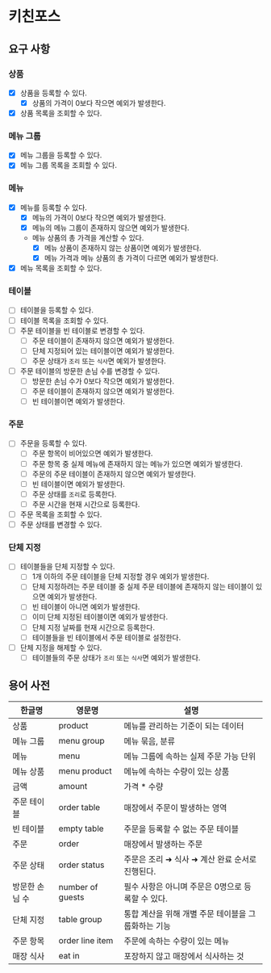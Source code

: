 # 키친포스

## 요구 사항

### 상품

- [x] 상품을 등록할 수 있다.
  - [x] 상품의 가격이 0보다 작으면 예외가 발생한다.
- [x] 상품 목록을 조회할 수 있다.

### 메뉴 그룹

- [x] 메뉴 그룹을 등록할 수 있다.
- [x] 메뉴 그룹 목록을 조회할 수 있다.

### 메뉴

- [x] 메뉴를 등록할 수 있다.
  - [x] 메뉴의 가격이 0보다 작으면 예외가 발생한다.
  - [x] 메뉴의 메뉴 그룹이 존재하지 않으면 예외가 발생한다.
  - 메뉴 상품의 총 가격을 계산할 수 있다.
    - [x] 메뉴 상품이 존재하지 않는 상품이면 예외가 발생한다.
    - [x] 메뉴 가격과 메뉴 상품의 총 가격이 다르면 예외가 발생한다.
- [x] 메뉴 목록을 조회할 수 있다.

### 테이블

- [ ] 테이블을 등록할 수 있다.
- [ ] 테이블 목록을 조회할 수 있다.
- [ ] 주문 테이블을 빈 테이블로 변경할 수 있다.
  - [ ] 주문 테이블이 존재하지 않으면 예외가 발생한다.
  - [ ] 단체 지정되어 있는 테이블이면 예외가 발생한다.
  - [ ] 주문 상태가 `조리` 또는 `식사`면 예외가 발생한다.
- [ ] 주문 테이블의 방문한 손님 수를 변경할 수 있다.
  - [ ] 방문한 손님 수가 0보다 작으면 예외가 발생한다.
  - [ ] 주문 테이블이 존재하지 않으면 예외가 발생한다.
  - [ ] 빈 테이블이면 예외가 발생한다.

### 주문

- [ ] 주문을 등록할 수 있다.
  - [ ] 주문 항목이 비어있으면 예외가 발생한다.
  - [ ] 주문 항목 중 실제 메뉴에 존재하지 않는 메뉴가 있으면 예외가 발생한다.
  - [ ] 주문의 주문 테이블이 존재하지 않으면 예외가 발생한다.
  - [ ] 빈 테이블이면 예외가 발생한다.
  - [ ] 주문 상태를 `조리`로 등록한다.
  - [ ] 주문 시간을 현재 시간으로 등록한다.
- [ ] 주문 목록을 조회할 수 있다.
- [ ] 주문 상태를 변경할 수 있다.

### 단체 지정

- [ ] 테이블들을 단체 지정할 수 있다.
  - [ ] 1개 이하의 주문 테이블을 단체 지정할 경우 예외가 발생한다.
  - [ ] 단체 지정하려는 주문 테이블 중 실제 주문 테이블에 존재하지 않는 테이블이 있으면 예외가 발생한다.
  - [ ] 빈 테이블이 아니면 예외가 발생한다.
  - [ ] 이미 단체 지정된 테이블이면 예외가 발생한다.
  - [ ] 단체 지정 날짜를 현재 시간으로 등록한다.
  - [ ] 테이블들을 빈 테이블에서 주문 테이블로 설정한다.
- [ ] 단체 지정을 해제할 수 있다.
  - [ ] 테이블들의 주문 상태가 `조리` 또는 `식사`면 예외가 발생한다.

## 용어 사전

| 한글명 | 영문명 | 설명 |
| --- | --- | --- |
| 상품 | product | 메뉴를 관리하는 기준이 되는 데이터 |
| 메뉴 그룹 | menu group | 메뉴 묶음, 분류 |
| 메뉴 | menu | 메뉴 그룹에 속하는 실제 주문 가능 단위 |
| 메뉴 상품 | menu product | 메뉴에 속하는 수량이 있는 상품 |
| 금액 | amount | 가격 * 수량 |
| 주문 테이블 | order table | 매장에서 주문이 발생하는 영역 |
| 빈 테이블 | empty table | 주문을 등록할 수 없는 주문 테이블 |
| 주문 | order | 매장에서 발생하는 주문 |
| 주문 상태 | order status | 주문은 조리 ➜ 식사 ➜ 계산 완료 순서로 진행된다. |
| 방문한 손님 수 | number of guests | 필수 사항은 아니며 주문은 0명으로 등록할 수 있다. |
| 단체 지정 | table group | 통합 계산을 위해 개별 주문 테이블을 그룹화하는 기능 |
| 주문 항목 | order line item | 주문에 속하는 수량이 있는 메뉴 |
| 매장 식사 | eat in | 포장하지 않고 매장에서 식사하는 것 |
